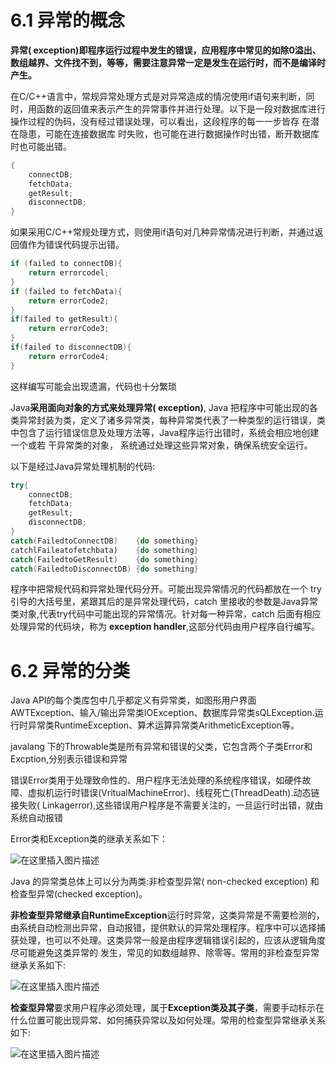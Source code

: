 

# 6.1 异常的概念

**异常( exception)即程序运行过程中发生的错误，应用程序中常见的如除0溢出、数组越界、文件找不到，等等，需要注意异常一定是发生在运行时，而不是编译时产生。**

在C/C++语言中，常规异常处理方式是对异常造成的情况使用if语句来判断，同时，用函数的返回值来表示产生的异常事件并进行处理。以下是一段对数据库进行操作过程的伪码，没有经过错误处理，可以看出，这段程序的每一一步皆存 在潜在隐患，可能在连接数据库
时失败，也可能在进行数据操作时出错，断开数据库时也可能出错。

```c
{
	connectDB;
	fetchData;
	getResult;
	disconnectDB;
}
```

如果采用C/C++常规处理方式，则使用if语句对几种异常情况进行判断，并通过返回值作为错误代码提示出错。

```c
if (failed to connectDB){
    return errorcodel;
}
if (failed to fetchData){
    return errorCode2;
}
if(failed to getResult){
    return errorCode3;
}
if(failed to disconnectDB){
    return errorCode4;
}
```

这样编写可能会出现遗漏，代码也十分繁琐

Java**采用面向对象的方式来处理异常( exception)**, Java 把程序中可能出现的各类异常封装为类，定义了诸多异常类，每种异常类代表了一种类型的运行错误，类中包含了运行错误信息及处理方法等，Java程序运行出错时，系统会相应地创建一个或若 干异常类的对象，
系统通过处理这些异常对象，确保系统安全运行。

以下是经过Java异常处理机制的代码:

```java
try{
	connectDB;
	fetchData;
	getResult;
	disconnectDB;
}
catch(FailedtoConnectDB)    {do something}
catchlFaileatofetchbata)    {do something}
catch(FailedtoGetResult)    {do something}
catch(FailedtoDisconnectDB) {do something}

```

程序中把常规代码和异常处理代码分开。可能出现异常情况的代码都放在一个 try引导的大括号里，紧跟其后的是异常处理代码，catch 里接收的参数是Java异常类对象,代表try代码中可能出现的异常情况。针对每一种异常，catch 后面有相应处理异常的代码块，称为
**exception handler**,这部分代码由用户程序自行编写。

# 6.2 异常的分类

Java API的每个类库包中几乎都定义有异常类，如图形用户界面AWTException、输入/输出异常类IOException、数据库异常类sQLException.运行时异常类RuntimeException、算术运算异常类ArithmeticException等。

javalang 下的Throwable类是所有异常和错误的父类，它包含两个子类Error和Excption,分别表示错误和异常

错误Error类用于处理致命性的、用户程序无法处理的系统程序错误，如硬件故障、虚拟机运行时错误(VritualMachineError)、线程死亡(ThreadDeath).动态链接失败( Linkagerror),这些错误用户程序是不需要关注的，一旦运行时出错，就由系统自动报错

Error类和Exception类的继承关系如下：

![在这里插入图片描述](https://note-image-1307786938.cos.ap-beijing.myqcloud.com/typora/%204aad9e720d7d4f27a6814f8cb3c6b65a.png)

Java 的异常类总体上可以分为两类:非检查型异常( non-checked exception) 和检查型异常(checked exception)。

**非检查型异常继承自RuntimeException**运行时异常，这类异常是不需要检测的，由系统自动检测出异常，自动报错，提供默认的异常处理程序。程序中可以选择捕获处理，也可以不处理。这类异常一般是由程序逻辑错误引起的，应该从逻辑角度尽可能避免这类异常的
发生，常见的如数组越界、除零等。常用的非检查型异常继承关系如下:

![在这里插入图片描述](https://note-image-1307786938.cos.ap-beijing.myqcloud.com/typora/%20654f207a20244ad7902cf18c2bab75f8.png)

**检查型异常**要求用户程序必须处理，属于**Exception类及其子类**，需要手动标示在什么位置可能出现异常、如何捕获异常以及如何处理。常用的检查型异常继承关系如下:

![在这里插入图片描述](https://note-image-1307786938.cos.ap-beijing.myqcloud.com/typora/%20214985b7e9c34a3f856f561bf5a8e121.png)




